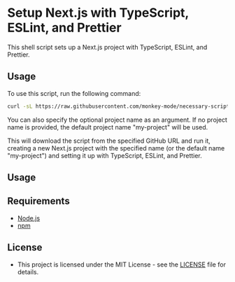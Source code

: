 # Setup Next.js with TypeScript, ESLint, and Prettier

This shell script sets up a Next.js project with TypeScript, ESLint, and Prettier.

## Usage

To use this script, run the following command:

```bash
curl -sL https://raw.githubusercontent.com/monkey-mode/necessary-script-for-setup-project/main/nextjs-typescript-eslint-prettier/script.sh | bash -s [PROJECT_NAME]
```
You can also specify the optional project name as an argument. If no project name is provided, the default project name "my-project" will be used.

This will download the script from the specified GitHub URL and run it, creating a new Next.js project with the specified name (or the default name "my-project") and setting it up with TypeScript, ESLint, and Prettier.

## Usage
## Requirements

 - [Node.js](https://nodejs.org/)
 - [npm](https://www.npmjs.com/)

## License

- This project is licensed under the MIT License - see the [LICENSE](LICENSE) file for details.

